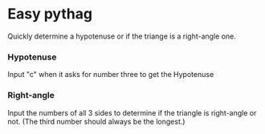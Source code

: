 # Easy pythag

Quickly determine a hypotenuse or if the triange is a right-angle one.

### Hypotenuse

Input "c" when it asks for number three to get the Hypotenuse

### Right-angle

Input the numbers of all 3 sides to determine if the triangle is right-angle or not. (The third number should always be the longest.)

